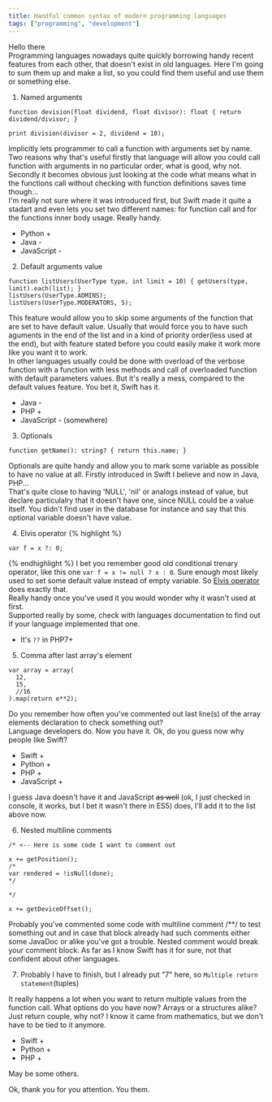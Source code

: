 ```yaml
---
title: Handful common syntax of modern programming languages
tags: ["programming", "development"]
---
```


Hello there  
Programming languages nowadays quite quickly borrowing handy recent features from each other, that doesn't exist in old languages.
Here I'm going to sum them up and make a list, so you could find them useful and use them or something else.

1. Named arguments

```
function devision(float dividend, float divisor): float { return dividend/divisor; }

print division(divisor = 2, dividend = 10);
```

Implicitly lets programmer to call a function with arguments set by name. Two reasons why that's useful firstly that language will allow you could call function with 
arguments in no particular order, what is good, why not. Secondly it becomes obvious just looking at the code what means what in the functions call 
without checking with function definitions saves time though...  
I'm really not sure where it was introduced first, but Swift made it quite a stadart and even lets you set two different names: for function call and 
for the functions inner body usage.
Really handy.

- Python +
- Java -
- JavaScript -

2. Default arguments value

```
function listUsers(UserType type, int limit = 10) { getUsers(type, limit).each(list); }
listUsers(UserType.ADMINS);
listUsers(UserType.MODERATORS, 5);
```

This feature would allow you to skip some arguments of the function that are set to have default value. Usually that would force you to have 
such aguments in the end of the list and in a kind of priority order(less used at the end), but with feature stated before you could easily make it work more like 
you want it to work.  
In other languages usually could be done with overload of the verbose function with a function with less methods and call of overloaded function with default parameters values.
But it's really a mess, compared to the default values feature.
You bet it, Swift has it.
- Java -
- PHP +
- JavaScript - (somewhere)

3. Optionals

```
function getName(): string? { return this.name; }
```

Optionals are quite handy and allow you to mark some variable as possible to have no value at all. Firstly introduced in Swift I believe and 
now in Java, PHP...  
That's quite close to having 'NULL', 'nil' or analogs instead of value, but declare particulalry that it doesn't have one, since NULL
could be a value itself. You didn't find user in the database for instance and say that this optional variable doesn't have value.

4. Elvis operator
{% highlight %}
```
var f = x ?: 0;
```
{% endhighlight %}
I bet you remember good old conditional trenary operator, like this one `var f = x != null ? x : 0`. Sure enough most likely used to set 
some default value instead of empty variable.
So [Elvis operator] does exactly that.  
Really handy once you've used it you would wonder why it wasn't used at first.  
Supported really by some, check with languages documentation to find out if your language implemented that one.
- It's `??` in PHP7+

5. Comma after last array's element

```
var array = array(
  12,
  15,
  //16
).map(return e**2);
```

Do you remember how often you've commented out last line(s) of the array elements declaration to check something out?  
Language developers do. Now you have it.
Ok, do you guess now why people like Swift?
- Swift +
- Python +
- PHP +
- JavaScript +

I guess Java doesn't have it and JavaScript ~~as well~~ (ok, I just checked in console, it works, but I bet it wasn't there in ES5) does, I'll add it to the list above now.

6. Nested multiline comments

```
/* <-- Here is some code I want to comment out

x += getPosition();
/*
var rendered = !isNull(done);
*/

*/

x += getDeviceOffset();
```

Probably you've commented some code with multiline comment /**/ to test something out and in case that block already had such comments either 
some JavaDoc or alike you've got a trouble. Nested comment would break your comment block.
As far as I know Swift has it for sure, not that confident about other languages.

7. Probably I have to finish, but I already put "7" here, so `Multiple return statement`(tuples)

It really happens a lot when you want to return multiple values from the function call. What options do you have now?
Arrays or a structures alike? Just return couple, why not? I know it came from mathematics, but we don't have to be tied to it anymore.
- Swift +
- Python +
- PHP +

May be some others.


Ok, thank you for you attention. You them.

[Elvis operator]: https://en.wikipedia.org/wiki/Elvis_operator
 

